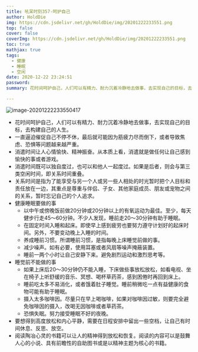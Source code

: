 ```yaml
---
title: 吼呆时刻357-呵护自己
author: HoldDie
img: https://cdn.jsdelivr.net/gh/HoldDie/img/20201222233551.png
top: false
cover: false
coverImg: https://cdn.jsdelivr.net/gh/HoldDie/img/20201222233551.png
toc: true
mathjax: true
tags:
  - 健康
  - 睡眠
  - 空闲
date: 2020-12-22 23:24:51
password:
summary: 花时间呵护自己，人们可以有精力、耐力沉着冷静地去做事，去实现自己的目标，去构建自己的人生。

---
```


![image-20201222233550417](https://cdn.jsdelivr.net/gh/HoldDie/img/20201222233551.png)

- 花时间呵护自己，人们可以有精力、耐力沉着冷静地去做事，去实现自己的目标，去构建自己的人生。
- 一直逼迫催促自己不停不休，最后就可能因为筋疲力尽而倒下，或者导致焦虑、恐惧等问题越来越严重。
- 消遣时间让人心情愉快、精神振奋。从本质上看，消遣就是做任何让自己感到愉快的事或者游戏。
- 消遣时间既可以独自度过，也可以和他人一起度过。如果是后者，则会与第三类空闲时间，即关系时间重叠。
- 关系时间是指为了能享受与另一个人或另一些人相处的时光暂时把个人目标和责任放在一边，其重点是尊重与伴侣、子女、其他家庭成员、朋友或宠物之间的关系，暂时忘记自己的个人追求。
- 健康睡眠要做的事
  - 以中午或傍晚饭前做20分钟或20分钟以上的有氧运动为最佳。至少，每天健步行走45～60分钟。不少人发现，睡前走20～30分钟有助于睡眠。
  - 在固定时间入睡和起床。即使早上感到疲劳也要努力遵守计划好的起床时间。另外，不要变动晚上入睡的时间。
  - 养成睡前习惯。所谓睡前习惯，是指每晚上床睡觉前做的事。
  - 减少噪声。如有必要，使用耳塞或者风扇等噪声掩蔽装置。
  - 睡前一两个小时让自己安静下来。避免剧烈运动和激烈思考等。
- 睡觉前不能做的事
  - 如果上床后20～30分钟仍不能入睡，下床做些事放松放松，如看电视、坐在椅子上听舒缓的音乐、冥想、喝杯草药茶，感到困倦时再回到床上。
  - 睡前吃太多不易消化，或者饿着肚子睡觉。睡前稍微吃一点有益健康的食物可能有助于睡眠。
  - 摄入太多咖啡因。尽量只在早上喝咖啡，如果对咖啡因过敏，则要完全避免咖啡因的摄入，改喝无因咖啡或者草药茶。
  - 恐惧失眠。努力接受睡眠不好的夜晚。
- 要想得到高度放松和内心平静，需要在日程安排中留出一些空档，让自己有时间休息、反思、放空。
- 阅读陶冶心灵的书籍可以让人的精神得到放松和恢复。阅读的内容可以是鼓舞人心的小说、具有前瞻性的自助图书或是以精神主题为核心的书籍。